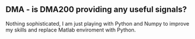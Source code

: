 ## DMA - is DMA200 providing any useful signals?
Nothing sophisticated, I am just playing with Python and Numpy to improve my skills and replace Matlab enviroment with Python.